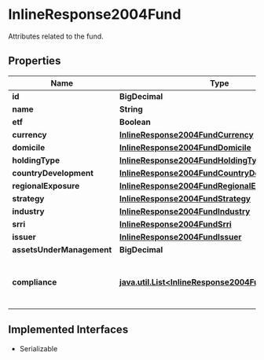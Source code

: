 

# InlineResponse2004Fund

Attributes related to the fund.

## Properties

Name | Type | Description | Notes
------------ | ------------- | ------------- | -------------
**id** | **BigDecimal** | Identifier of the fund. |  [optional]
**name** | **String** | Name of the fund. |  [optional]
**etf** | **Boolean** | If &#x60;true&#x60;, the fund is an ETF. |  [optional]
**currency** | [**InlineResponse2004FundCurrency**](InlineResponse2004FundCurrency.md) |  |  [optional]
**domicile** | [**InlineResponse2004FundDomicile**](InlineResponse2004FundDomicile.md) |  |  [optional]
**holdingType** | [**InlineResponse2004FundHoldingType**](InlineResponse2004FundHoldingType.md) |  |  [optional]
**countryDevelopment** | [**InlineResponse2004FundCountryDevelopment**](InlineResponse2004FundCountryDevelopment.md) |  |  [optional]
**regionalExposure** | [**InlineResponse2004FundRegionalExposure**](InlineResponse2004FundRegionalExposure.md) |  |  [optional]
**strategy** | [**InlineResponse2004FundStrategy**](InlineResponse2004FundStrategy.md) |  |  [optional]
**industry** | [**InlineResponse2004FundIndustry**](InlineResponse2004FundIndustry.md) |  |  [optional]
**srri** | [**InlineResponse2004FundSrri**](InlineResponse2004FundSrri.md) |  |  [optional]
**issuer** | [**InlineResponse2004FundIssuer**](InlineResponse2004FundIssuer.md) |  |  [optional]
**assetsUnderManagement** | **BigDecimal** | Assets under management (AUM). |  [optional]
**compliance** | [**java.util.List&lt;InlineResponse2004FundCompliance&gt;**](InlineResponse2004FundCompliance.md) | List of compliance properties to which the fund is compliant. See endpoint &#x60;/legalEntity/complianceProperty/list&#x60; for possible values. |  [optional]


## Implemented Interfaces

* Serializable


